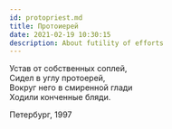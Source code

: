 ```yaml
---
id: protopriest.md
title: Протоиерей
date: 2021-02-19 10:30:15
description: About futility of efforts
---
```


Устав от собственных соплей,  
Сидел в углу протоерей,  
Вокруг него в смиренной глади  
Ходили конченные бляди.

Петербург, 1997
